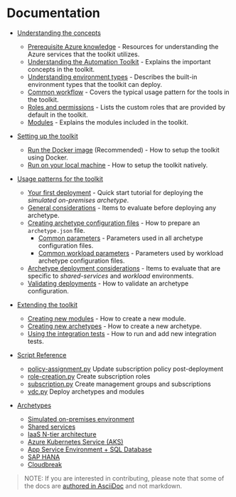 # Documentation

- [Understanding the concepts](understand/readme.md)
  - [Prerequisite Azure knowledge](understand/azure.md) - Resources for understanding the Azure services that the toolkit utilizes.
  - [Understanding the Automation Toolkit](understand/toolkit.md) - Explains the important concepts in the toolkit.
  - [Understanding environment types](understand/environment-types.md) - Describes the built-in environment types that the toolkit can deploy.
  - [Common workflow](understand/workflow.md) - Covers the typical usage pattern for the tools in the toolkit.
  - [Roles and permissions](understand/roles.md) - Lists the custom roles that are provided by default in the toolkit.
  - [Modules](understand/modules.adoc) - Explains the modules included in the toolkit.

- [Setting up the toolkit](setup/readme.md)
  - [Run the Docker image](setup/setup-docker.md) (Recommended) - How to setup the toolkit using Docker.
  - [Run on your local machine](setup/setup-local.md) - How to setup the toolkit natively.

- [Usage patterns for the toolkit](use/readme.md)
  - [Your first deployment](use/your-first-deployment.md) - Quick start tutorial for deploying the _simulated on-premises archetype_.
  - [General considerations](use/general-considerations.md) - Items to evaluate before deploying any archetype.
  - [Creating archetype configuration files](use/configuration-files.adoc) - How to prepare an `archetype.json` file.
    - [Common parameters](use/common-parameters.adoc) - Parameters used in all archetype configuration files.
    - [Common workload parameters](use/common-workload-config.adoc) - Parameters used by workload archetype configuration files.
  - [Archetype deployment considerations](use/archetype-deployment-considerations.md) - Items to evaluate that are specific to _shared-services_ and _workload_ environments.
  - [Validating deployments](use/deployment-validation.adoc) - How to validate an archetype configuration.

- [Extending the toolkit](extend/readme.md)
  - [Creating new modules](extend/creating-new-modules.adoc) - How to create a new module.
  - [Creating new archetypes](extend/creating-new-archetypes.adoc) - How to create a new archetype.
  - [Using the integration tests](extend/integration-testing.adoc) - How to run and add new integration tests.

- [Script Reference](reference/readme.md)
  - [policy-assignment.py](reference/script-policy-assignment.adoc) Update subscription policy post-deployment
  - [role-creation.py](reference/script-role-creation.adoc) Create subscription roles
  - [subscription.py](reference/script-subscription.adoc) Create management groups and subscriptions
  - [vdc.py](reference/script-vdc.adoc) Deploy archetypes and modules

- [Archetypes](archetypes/readme.md)
  - [Simulated on-premises environment](archetypes/on-premises/overview.adoc)
  - [Shared services](archetypes/shared-services/overview.adoc)
  - [IaaS N-tier architecture](archetypes/ntier-iaas/overview.adoc)
  - [Azure Kubernetes Service (AKS)](archetypes/aks/overview.adoc)
  - [App Service Environment + SQL Database](archetypes/paas/overview.adoc)
  - [SAP HANA](archetypes/sap-hana/overview.adoc)
  - [Cloudbreak](archetypes/cloudbreak/overview.adoc)

> NOTE: If you are interested in contributing, please note that some of the docs are [authored in AsciiDoc](adoc-file-format.adoc) and not markdown.